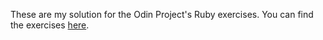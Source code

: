 These are my solution for the Odin Project's Ruby exercises.
You can find the exercises [here](http://www.theodinproject.com/ruby-programming/building-blocks).
